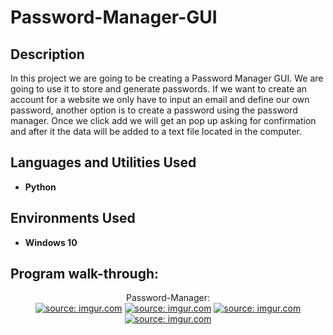 <h1>Password-Manager-GUI</h1>

<h2>Description</h2>

In this project we are going to be creating a Password Manager GUI.
We are going to use it to store and generate passwords. If we want to create an account for a website we only have to input an email and define our own password, another option is to create a password using the password manager. 
Once we click add we will get an pop up asking for confirmation and after it the data will be added to a text file located in the computer.

<h2>Languages and Utilities Used</h2>

- <b>Python</b>
  
<h2>Environments Used </h2>

- <b>Windows 10</b>

<h2>Program walk-through:</h2>

<p align="center">
Password-Manager: <br/>
<a href="https://imgur.com/A5S8jO0"><img src="https://i.imgur.com/A5S8jO0.jpg" title="source: imgur.com" /></a>
<a href="https://imgur.com/kvR3Ohi"><img src="https://i.imgur.com/kvR3Ohi.jpg" title="source: imgur.com" /></a>
<a href="https://imgur.com/HQv8c41"><img src="https://i.imgur.com/HQv8c41.jpg" title="source: imgur.com" /></a>
<a href="https://imgur.com/0W7LTqG"><img src="https://i.imgur.com/0W7LTqG.jpg" title="source: imgur.com" /></a>
